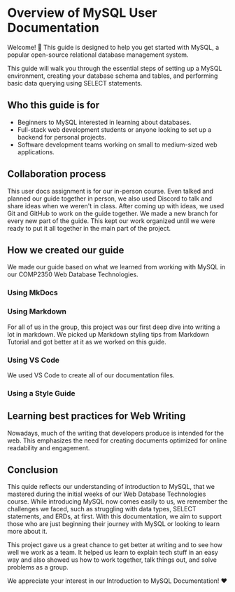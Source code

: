 # Overview of MySQL User Documentation

Welcome! :wave: This guide is designed to help you get started with MySQL, a popular open-source relational database management system.

This guide will walk you through the essential steps of setting up a MySQL environment, creating your database schema and tables, and performing basic data querying using SELECT statements.

## Who this guide is for

- Beginners to MySQL interested in learning about databases.
- Full-stack web development students or anyone looking to set up a backend for personal projects.
- Software development teams working on small to medium-sized web applications.

## Collaboration process

This user docs assignment is for our in-person course. Even talked and planned our guide together in person, we also used Discord to talk and share ideas when we weren't in class. After coming up with ideas, we used Git and GitHub to work on the guide together. We made a new branch for every new part of the guide. This kept our work organized until we were ready to put it all together in the main part of the project.

## How we created our guide

We made our guide based on what we learned from working with MySQL in our COMP2350 Web Database Technologies.

### Using MkDocs

### Using Markdown

For all of us in the group, this project was our first deep dive into writing a lot in markdown. We picked up Markdown styling tips from Markdown Tutorial and got better at it as we worked on this guide.

### Using VS Code

We used VS Code to create all of our documentation files.

### Using a Style Guide

## Learning best practices for Web Writing

Nowadays, much of the writing that developers produce is intended for the web. This emphasizes the need for creating documents optimized for online readability and engagement.

## Conclusion

This quide reflects our understanding of introduction to MySQL, that we mastered during the initial weeks of our Web Database Technologies course. While introducing MySQL now comes easily to us, we remember the challenges we faced, such as struggling with data types, SELECT statements, and ERDs, at first. With this documentation, we aim to support those who are just beginning their journey with MySQL or looking to learn more about it.

This project gave us a great chance to get better at writing and to see how well we work as a team. It helped us learn to explain tech stuff in an easy way and also showed us how to work together, talk things out, and solve problems as a group.

We appreciate your interest in our Introduction to MySQL Documentation! :heart:
